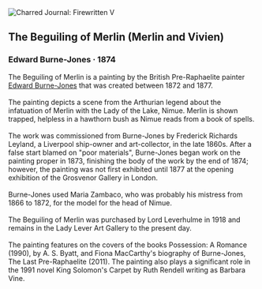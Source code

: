 <div class="artwork-of-the-day">
  <div class="container">
    <div class="img-wrapper">
      <img
        src="https://uploads0.wikiart.org/images/edward-burne-jones/the-beguiling-of-merlin-merlin-and-vivien-1874.jpg!Large.jpg"
        alt="Charred Journal: Firewritten V" />
    </div>
    <div class="artwork-detail">
      <div class="artwork-origin"> 
        <h2 class="artwork-name">The Beguiling of Merlin (Merlin and Vivien)</h2>
        <h3 class="artist">
          Edward Burne-Jones
                    ·  1874
        </h3>
      </div>
      <p class="description">
        <span class="artwork-description-text ng-binding" ng-bind-html="viewModel.ArtworkOfTheDay.Description | unsafe">The Beguiling of Merlin is a painting by the British Pre-Raphaelite painter <a target="_blank" href="/en/edward-burne-jones">Edward Burne-Jones</a> that was created between 1872 and 1877.
<br>
<br>The painting depicts a scene from the Arthurian legend about the infatuation of Merlin with the Lady of the Lake, Nimue. Merlin is shown trapped, helpless in a hawthorn bush as Nimue reads from a book of spells.
<br>
<br>The work was commissioned from Burne-Jones by Frederick Richards Leyland, a Liverpool ship-owner and art-collector, in the late 1860s. After a false start blamed on "poor materials", Burne-Jones began work on the painting proper in 1873, finishing the body of the work by the end of 1874; however, the painting was not first exhibited until 1877 at the opening exhibition of the Grosvenor Gallery in London.
<br>
<br>Burne-Jones used Maria Zambaco, who was probably his mistress from 1866 to 1872, for the model for the head of Nimue.
<br>
<br>The Beguiling of Merlin was purchased by Lord Leverhulme in 1918 and remains in the Lady Lever Art Gallery to the present day.
<br>
<br>The painting features on the covers of the books Possession: A Romance (1990), by A. S. Byatt, and Fiona MacCarthy's biography of Burne-Jones, The Last Pre-Raphaelite (2011). The painting also plays a significant role in the 1991 novel King Solomon's Carpet by Ruth Rendell writing as Barbara Vine.</span>
                        <div class="text-shadow-container" ng-show="showShadow" style=""></div>
      </p>
    </div>
  </div>

</div>
